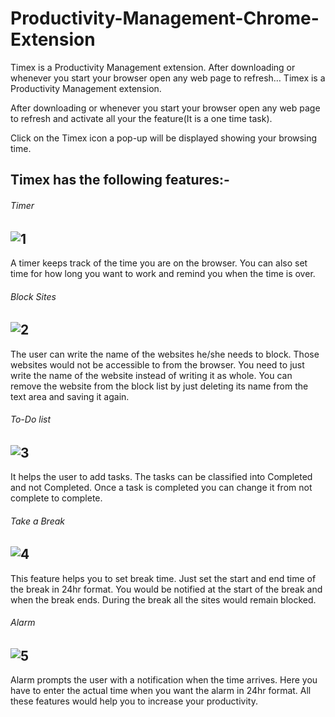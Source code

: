 


# Productivity-Management-Chrome-Extension
Timex is a Productivity Management extension. After downloading or whenever you start your browser open any web page to refresh…
Timex is a Productivity Management extension.

After downloading or whenever you start your browser open any web page to refresh and activate all your the feature(It is a one time task).

Click on the Timex icon a pop-up will be displayed showing your browsing time.
## Timex has the following features:-
###### Timer
![1](https://user-images.githubusercontent.com/84279536/180934738-953cb880-d2d0-4546-b70a-505b763033f2.jpg)
---
A timer keeps track of the time you are on the browser. You can also set time for how long you want to work and remind you when the time is over.
###### Block Sites
![2](https://user-images.githubusercontent.com/84279536/180935065-75dda2be-75e2-46ce-9cf0-6e60ac4d22bd.jpg)
---
The user can write the name of the websites he/she needs to block. Those websites would not be accessible to from the browser. You need to just write the name of the website instead of writing it as whole. You can remove the website from the block list by just deleting its name from the text area and  saving it again.
###### To-Do list
![3](https://user-images.githubusercontent.com/84279536/180935131-1462313f-7b38-47dd-a0c2-9e0b3838f908.jpg)
---

It helps the user to add tasks. The tasks can be classified into Completed and not Completed. Once a task is completed you can change it from not complete to complete.
###### Take a Break
![4](https://user-images.githubusercontent.com/84279536/180935515-a91e07dd-6a5f-4787-abd7-3736c237e8e7.jpg)
---
This feature helps you to set break time. Just set the start and end time of the break in 24hr format. You would be notified at the start of the break and when the break ends. During the break all the sites would remain blocked.
###### Alarm
![5](https://user-images.githubusercontent.com/84279536/180935774-afccd5a0-48d1-49cc-9b3d-fcc1b5cfab0b.jpg)
---
Alarm prompts the user with
 a notification when the time arrives. Here you have to enter the actual time when you want the alarm in 24hr format. 
All these features would help you to increase your productivity.
